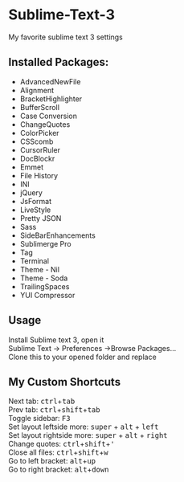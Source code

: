 Sublime-Text-3
==============

My favorite sublime text 3 settings

## Installed Packages:
- AdvancedNewFile
- Alignment
- BracketHighlighter
- BufferScroll
- Case Conversion
- ChangeQuotes
- ColorPicker
- CSScomb
- CursorRuler
- DocBlockr
- Emmet
- File History
- INI
- jQuery
- JsFormat
- LiveStyle
- Pretty JSON
- Sass
- SideBarEnhancements
- Sublimerge Pro
- Tag
- Terminal
- Theme - Nil
- Theme - Soda
- TrailingSpaces
- YUI Compressor

## Usage
Install Sublime text 3, open it  
Sublime Text -> Preferences ->Browse Packages...  
Clone this to your opened folder and replace

## My Custom Shortcuts
Next tab: <kbd>ctrl</kbd>+<kbd>tab</kbd>  
Prev tab: <kbd>ctrl</kbd>+<kbd>shift</kbd>+<kbd>tab</kbd>  
Toggle sidebar: <kbd>F3</kbd>  
Set layout leftside more: <kbd>super</kbd> + <kbd>alt</kbd> + <kbd>left</kbd>  
Set layout rightside more: <kbd>super</kbd> + <kbd>alt</kbd> + <kbd>right</kbd>  
Change quotes: <kbd>ctrl</kbd>+<kbd>shift</kbd>+<kbd>'</kbd>  
Close all files: <kbd>ctrl</kbd>+<kbd>shift</kbd>+<kbd>w</kbd>  
Go to left bracket: <kbd>alt</kbd>+<kbd>up</kbd>  
Go to right bracket: <kbd>alt</kbd>+<kbd>down</kbd>
